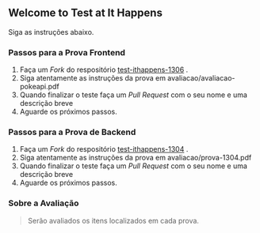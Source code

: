 ## Welcome to Test at It Happens
Siga as instruções abaixo.

### Passos para a Prova Frontend

1. Faça um _Fork_ do respositório [test-ithappens-1306](https://github.com/gm-ithappens/test-ithappens-1306) .
2. Siga atentamente as instruções da prova em avaliacao/avaliacao-pokeapi.pdf
3. Quando finalizar o teste faça um _Pull Request_ com o seu nome e uma descrição breve
4. Aguarde os próximos passos.

### Passos para a Prova de Backend

1. Faça um _Fork_ do respositório [test-ithappens-1304](https://github.com/gm-ithappens/test-ithappens-1304) .
2. Siga atentamente as instruções da prova em avaliacao/prova-1304.pdf
3. Quando finalizar o teste faça um _Pull Request_ com o seu nome e uma descrição breve
4. Aguarde os próximos passos.

### Sobre a Avaliação

> Serão avaliados os itens localizados em cada prova.
